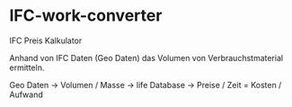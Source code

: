 # IFC-work-converter

IFC Preis Kalkulator

Anhand von IFC Daten (Geo Daten) das Volumen von Verbrauchstmaterial ermitteln. 

Geo Daten -> Volumen / Masse -> life Database
-> Preise / Zeit = Kosten / Aufwand 
